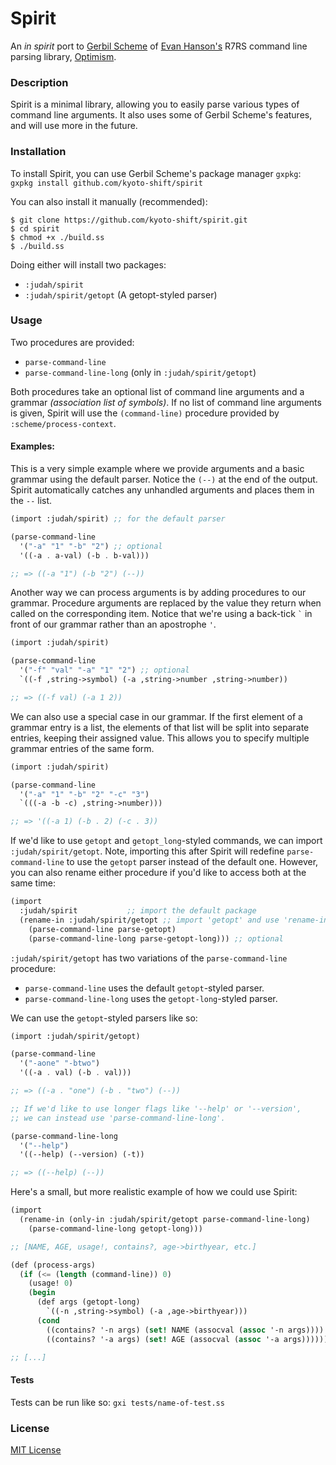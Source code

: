 # Spirit

An *in spirit* port to [Gerbil Scheme](https://cons.io/) of [Evan Hanson's](www.foldling.org) R7RS command line parsing library, [Optimism](http://wiki.call-cc.org/eggref/5/optimism).

### Description

Spirit is a minimal library, allowing you to easily parse various types of command line arguments. It also uses some of Gerbil Scheme's features, and will use more in the future.

### Installation
To install Spirit, you can use Gerbil Scheme's package manager `gxpkg`:
`gxpkg install github.com/kyoto-shift/spirit`

You can also install it manually (recommended):  

```shell
$ git clone https://github.com/kyoto-shift/spirit.git
$ cd spirit
$ chmod +x ./build.ss
$ ./build.ss
```

Doing either will install two packages:  

* `:judah/spirit`
* `:judah/spirit/getopt` (A getopt-styled parser)

### Usage

Two procedures are provided:  

* `parse-command-line`
* `parse-command-line-long` (only in `:judah/spirit/getopt`)

Both procedures take an optional list of command line arguments and a grammar *(association list of symbols)*. If no list of command line arguments is given, Spirit will use the `(command-line)` procedure provided by `:scheme/process-context`.

#### Examples:

This is a very simple example where we provide arguments and a basic grammar using the default parser. Notice the `(--)` at the end of the output. Spirit automatically catches any unhandled arguments and places them in the `--` list.

```scheme
(import :judah/spirit) ;; for the default parser

(parse-command-line
  '("-a" "1" "-b" "2") ;; optional
  '((-a . a-val) (-b . b-val)))

;; => ((-a "1") (-b "2") (--))
```


Another way we can process arguments is by adding procedures to our grammar. Procedure arguments are replaced by the value they return when called on the corresponding item. Notice that we're using a back-tick ``` ` ``` in front of our grammar rather than an apostrophe `'`.  

```scheme
(import :judah/spirit)

(parse-command-line
  '("-f" "val" "-a" "1" "2") ;; optional
  `((-f ,string->symbol) (-a ,string->number ,string->number))

;; => ((-f val) (-a 1 2))
```

We can also use a special case in our grammar. If the first element of a grammar entry is a list, the elements of that list will be split into separate entries, keeping their assigned value. This allows you to specify multiple grammar entries of the same form.  

```scheme
(import :judah/spirit)

(parse-command-line
  '("-a" "1" "-b" "2" "-c" "3")
  `(((-a -b -c) ,string->number)))

;; => '((-a 1) (-b . 2) (-c . 3))
```

If we'd like to use `getopt` and `getopt_long`-styled commands, we can import `:judah/spirit/getopt`. Note, importing this after Spirit will redefine `parse-command-line` to use the `getopt` parser instead of the default one. However, you can also rename either procedure if you'd like to access both at the same time:  

```scheme
(import
  :judah/spirit           ;; import the default package
  (rename-in :judah/spirit/getopt ;; import 'getopt' and use 'rename-in' so we keep both
    (parse-command-line parse-getopt)
    (parse-command-line-long parse-getopt-long))) ;; optional
 ```

`:judah/spirit/getopt` has two variations of the `parse-command-line` procedure:
* `parse-command-line` uses the default `getopt`-styled parser.
* `parse-command-line-long` uses the `getopt-long`-styled parser.

We can use the `getopt`-styled parsers like so:
```scheme
(import :judah/spirit/getopt)

(parse-command-line
  '("-aone" "-btwo")
  '((-a . val) (-b . val)))

;; => ((-a . "one") (-b . "two") (--))

;; If we'd like to use longer flags like '--help' or '--version',
;; we can instead use 'parse-command-line-long'.

(parse-command-line-long
  '("--help")
  '((--help) (--version) (-t))

;; => ((--help) (--))
```

Here's a small, but more realistic example of how we could use Spirit:  

```scheme
(import
  (rename-in (only-in :judah/spirit/getopt parse-command-line-long)
    (parse-command-line-long getopt-long)))

;; [NAME, AGE, usage!, contains?, age->birthyear, etc.]

(def (process-args)
  (if (<= (length (command-line)) 0)
    (usage! 0)
    (begin
      (def args (getopt-long)
        `((-n ,string->symbol) (-a ,age->birthyear)))
      (cond
        ((contains? '-n args) (set! NAME (assocval (assoc '-n args))))
        ((contains? '-a args) (set! AGE (assocval (assoc '-a args))))))))

;; [...]
```


#### Tests

Tests can be run like so: `gxi tests/name-of-test.ss`

### License

[MIT License](LICENSE)
